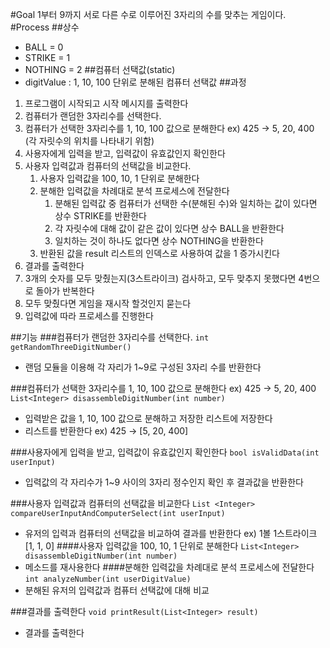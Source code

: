 #Goal
1부터 9까지 서로 다른 수로 이루어진 3자리의 수를 맞추는 게임이다.
#Process
##상수
- BALL = 0
- STRIKE = 1
- NOTHING = 2
##컴퓨터 선택값(static)
- digitValue : 1, 10, 100 단위로 분해된 컴퓨터 선택값
##과정
1. 프로그램이 시작되고 시작 메시지를 출력한다
2. 컴퓨터가 랜덤한 3자리수를 선택한다.
3. 컴퓨터가 선택한 3자리수를 1, 10, 100 값으로 분해한다 ex) 425 -> 5, 20, 400 (각 자릿수의 위치를 나타내기 위함)
4. 사용자에게 입력을 받고, 입력값이 유효값인지 확인한다
5. 사용자 입력값과 컴퓨터의 선택값을 비교한다.
   1. 사용자 입력값을 100, 10, 1 단위로 분해한다
   2. 분해한 입력값을 차례대로 분석 프로세스에 전달한다
      1. 분해된 입력값 중 컴퓨터가 선택한 수(분해된 수)와 일치하는 값이 있다면 상수 STRIKE를 반환한다
      2. 각 자릿수에 대해 값이 같은 값이 있다면 상수 BALL을 반환한다
      3. 일치하는 것이 하나도 없다면 상수 NOTHING을 반환한다
   3. 반환된 값을 result 리스트의 인덱스로 사용하여 값을 1 증가시킨다
6. 결과를 출력한다
7. 3개의 숫자를 모두 맞췄는지(3스트라이크) 검사하고, 모두 맞추지 못했다면 4번으로 돌아가 반복한다
8. 모두 맞췄다면 게임을 재시작 할것인지 묻는다
9. 입력값에 따라 프로세스를 진행한다

##기능
###컴퓨터가 랜덤한 3자리수를 선택한다.
`int getRandomThreeDigitNumber()`
- 랜덤 모듈을 이용해 각 자리가 1~9로 구성된 3자리 수를 반환한다

###컴퓨터가 선택한 3자리수를 1, 10, 100 값으로 분해한다 ex) 425 -> 5, 20, 400
`List<Integer> disassembleDigitNumber(int number)`
- 입력받은 값을 1, 10, 100 값으로 분해하고 저장한 리스트에 저장한다
- 리스트를 반환한다 ex) 425 -> [5, 20, 400]

###사용자에게 입력을 받고, 입력값이 유효값인지 확인한다
`bool isValidData(int userInput)`
- 입력값의 각 자리수가 1~9 사이의 3자리 정수인지 확인 후 결과값을 반환한다

###사용자 입력값과 컴퓨터의 선택값을 비교한다
`List <Integer> compareUserInputAndComputerSelect(int userInput)`
- 유저의 입력과 컴퓨터의 선택값을 비교하여 결과를 반환한다 ex) 1볼 1스트라이크 [1, 1, 0]
####사용자 입력값을 100, 10, 1 단위로 분해한다
`List<Integer> disassembleDigitNumber(int number)`
- 메소드를 재사용한다
####분해한 입력값을 차례대로 분석 프로세스에 전달한다
`int analyzeNumber(int userDigitValue)`
- 분해된 유저의 입력값과 컴퓨터 선택값에 대해 비교

###결과를 출력한다
`void printResult(List<Integer> result)`
- 결과를 출력한다

